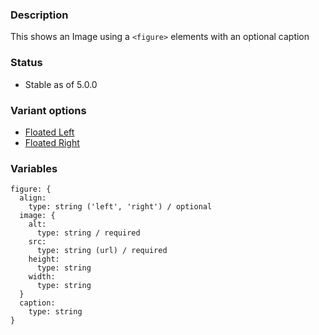 ### Description
This shows an Image using a `<figure>` elements with an optional caption

### Status
* Stable as of 5.0.0

### Variant options
* [Floated Left](/?p=atoms-figure-left)
* [Floated Right](/?p=atoms-figure-right)


### Variables
~~~
figure: {
  align: 
    type: string ('left', 'right') / optional
  image: {
    alt:
      type: string / required
    src:
      type: string (url) / required
    height:
      type: string
    width:
      type: string
  }
  caption: 
    type: string
}
~~~
